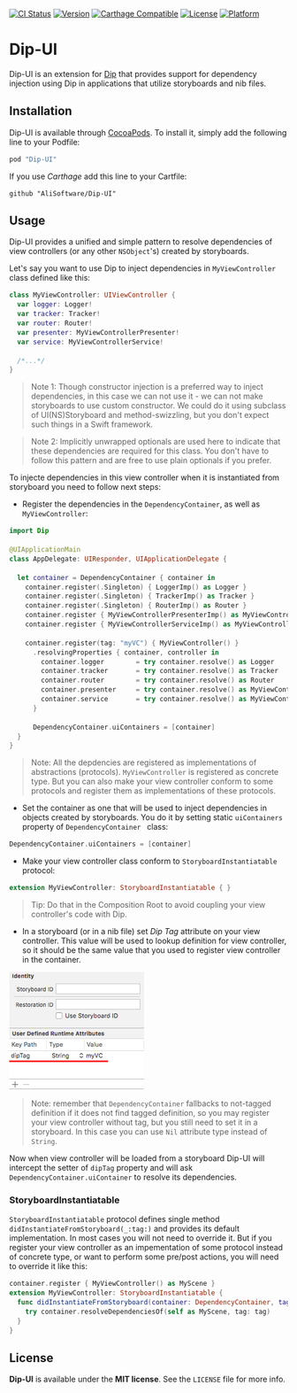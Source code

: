 [![CI Status](http://img.shields.io/travis/AliSoftware/Dip-UI.svg?branch=develop)](https://travis-ci.org/AliSoftware/Dip-UI)
[![Version](https://img.shields.io/cocoapods/v/Dip-UI.svg?style=flat)](http://cocoapods.org/pods/Dip-UI)
[![Carthage Compatible](https://img.shields.io/badge/Carthage-compatible-4BC51D.svg?style=flat)](https://github.com/Carthage/Carthage)
[![License](https://img.shields.io/cocoapods/l/Dip-UI.svg?style=flat)](http://cocoapods.org/pods/Dip-UI)
[![Platform](https://img.shields.io/cocoapods/p/Dip-UI.svg?style=flat)](http://cocoapods.org/pods/Dip-UI)

# Dip-UI

Dip-UI is an extension for [Dip](https://github.com/AliSoftware/Dip) that provides support for dependency injection using Dip in applications that utilize storyboards and nib files.

## Installation

Dip-UI is available through [CocoaPods](http://cocoapods.org). To install
it, simply add the following line to your Podfile:

```ruby
pod "Dip-UI"
```

If you use _Carthage_ add this line to your Cartfile:

```
github "AliSoftware/Dip-UI"
```

## Usage

Dip-UI provides a unified and simple pattern to resolve dependencies of view controllers (or any other `NSObject`'s) created by storyboards.

Let's say you want to use Dip to inject dependencies in `MyViewController` class defined like this:

```swift
class MyViewController: UIViewController {
  var logger: Logger!
  var tracker: Tracker!
  var router: Router!
  var presenter: MyViewControllerPresenter!
  var service: MyViewControllerService!
  
  /*...*/
}

```
> Note 1: Though constructor injection is a preferred way to inject dependencies, in this case we can not use it - we can not make storyboards to use custom constructor. We could do it using subclass of UI(NS)Storyboard and method-swizzling, but you don't expect such things in a Swift framework.   

> Note 2: Implicitly unwrapped optionals are used here to indicate that these dependencies are required for this class. You don't have to follow this pattern and are free to use plain optionals if you prefer.

To injecte dependencies in this view controller when it is instantiated from storyboard you need to follow next steps:

- Register the dependencies in the `DependencyContainer`, as well as `MyViewController`:

```swift
import Dip

@UIApplicationMain
class AppDelegate: UIResponder, UIApplicationDelegate {

  let container = DependencyContainer { container in
    container.register(.Singleton) { LoggerImp() as Logger }
    container.register(.Singleton) { TrackerImp() as Tracker }
    container.register(.Singleton) { RouterImp() as Router }
    container.register { MyViewControllerPresenterImp() as MyViewControllerPresenter }
    container.register { MyViewControllerServiceImp() as MyViewControllerService }
    
    container.register(tag: "myVC") { MyViewController() }
      .resolvingProperties { container, controller in
        container.logger 		= try container.resolve() as Logger
        container.tracker 		= try container.resolve() as Tracker
        container.router 		= try container.resolve() as Router
        container.presenter 	= try container.resolve() as MyViewControllerPresenter
        container.service 		= try container.resolve() as MyViewControllerService
      }
      
      DependencyContainer.uiContainers = [container]
  }
}
```
 
> Note: All the depdencies are registered as implementations of abstractions (protocols). `MyViewController` is registered as concrete type. But you can also make your view controller conform to some protocols and register them as implementations of these protocols.
 
- Set the container as one that will be used to inject dependencies in objects created by storyboards. You do it by setting static `uiContainers` property of `DependencyContainer ` class: 

```swift
DependencyContainer.uiContainers = [container]
```

- Make your view controller class conform to `StoryboardInstantiatable` protocol:

```swift
extension MyViewController: StoryboardInstantiatable { }
```

 > Tip: Do that in the Composition Root to avoid coupling your view controller's code with Dip.

- In a storyboard (or in a nib file) set _Dip Tag_ attribute on your view controller. This value will be used to lookup definition for view controller, so it should be the same value that you used to register view controller in the container.

![img](adding-dip-tag-in-ib.png?raw=true)

> Note: remember that `DependencyContainer` fallbacks to not-tagged definition if it does not find tagged definition, so you may register your view controller without tag, but you still need to set it in a storyboard. In this case you can use `Nil` attribute type instead of `String`.

Now when view controller will be loaded from a storyboard Dip-UI will intercept the setter of `dipTag` property and will ask `DependencyContainer.uiContainer` to resolve its dependencies.

### StoryboardInstantiatable

`StoryboardInstantiatable` protocol defines single method `didInstantiateFromStoryboard(_:tag:)` and provides its default implementation. In most cases you will not need to override it. But if you register your view controller as an impementation of some protocol instead of concrete type, or want to perform some pre/post actions, you will need to override it like this:
 
```swift
container.register { MyViewController() as MyScene }
extension MyViewController: StoryboardInstantiatable {
  func didInstantiateFromStoryboard(container: DependencyContainer, tag: DependencyContainer.Tag?) throws {
    try container.resolveDependenciesOf(self as MyScene, tag: tag)
  }
}
```
 

## License

**Dip-UI** is available under the **MIT license**. See the `LICENSE` file for more info.
